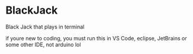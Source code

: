 # BlackJack
Black Jack that plays in terminal

if youre new to coding, you must run this in VS Code, eclipse, JetBrains or some other IDE, not arduino lol
